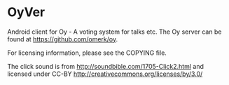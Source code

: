 OyVer
=====

Android client for Oy - A voting system for talks etc.
The Oy server can be found at https://github.com/omerk/oy.

For licensing information, please see the COPYING file.

The click sound is from http://soundbible.com/1705-Click2.html and licensed
under CC-BY http://creativecommons.org/licenses/by/3.0/

